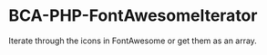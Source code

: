 BCA-PHP-FontAwesomeIterator
===========================

Iterate through the icons in FontAwesome or get them as an array.
